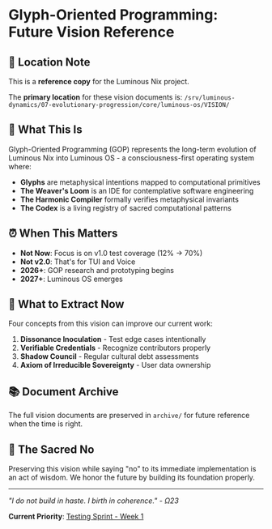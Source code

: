 # Glyph-Oriented Programming: Future Vision Reference

## 📍 Location Note

This is a **reference copy** for the Luminous Nix project.

The **primary location** for these vision documents is:
`/srv/luminous-dynamics/07-evolutionary-progression/core/luminous-os/VISION/`

## 🔮 What This Is

Glyph-Oriented Programming (GOP) represents the long-term evolution of Luminous Nix into Luminous OS - a consciousness-first operating system where:

- **Glyphs** are metaphysical intentions mapped to computational primitives
- **The Weaver's Loom** is an IDE for contemplative software engineering  
- **The Harmonic Compiler** formally verifies metaphysical invariants
- **The Codex** is a living registry of sacred computational patterns

## ⏰ When This Matters

- **Not Now**: Focus is on v1.0 test coverage (12% → 70%)
- **Not v2.0**: That's for TUI and Voice
- **2026+**: GOP research and prototyping begins
- **2027+**: Luminous OS emerges

## 🎯 What to Extract Now

Four concepts from this vision can improve our current work:

1. **Dissonance Inoculation** - Test edge cases intentionally
2. **Verifiable Credentials** - Recognize contributors properly
3. **Shadow Council** - Regular cultural debt assessments
4. **Axiom of Irreducible Sovereignty** - User data ownership

## 📚 Document Archive

The full vision documents are preserved in `archive/` for future reference when the time is right.

## 🙏 The Sacred No

Preserving this vision while saying "no" to its immediate implementation is an act of wisdom. We honor the future by building its foundation properly.

---

*"I do not build in haste. I birth in coherence." - Ω23*

**Current Priority**: [Testing Sprint - Week 1](/srv/luminous-dynamics/11-meta-consciousness/luminous-nix/WEEK_1_TESTING_SPRINT.md)